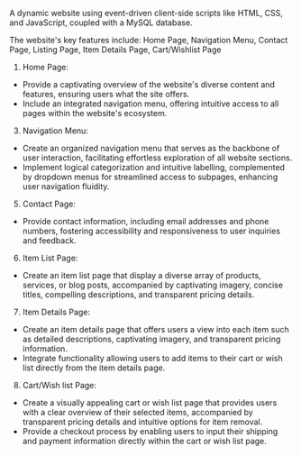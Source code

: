 A dynamic website using event-driven client-side scripts like HTML, CSS, and JavaScript, coupled with a MySQL database.

The website's key features include: Home Page, Navigation Menu, Contact Page, Listing Page, Item Details Page, Cart/Wishlist Page

1. Home Page:
- Provide a captivating overview of the website's diverse content and features, ensuring users what the site offers.
- Include an integrated navigation menu, offering intuitive access to all pages within the website's ecosystem.
3. Navigation Menu:
- Create an organized navigation menu that serves as the backbone of user interaction, facilitating effortless exploration of all website sections.
- Implement logical categorization and intuitive labelling, complemented by dropdown menus for streamlined access to subpages, enhancing user navigation fluidity.
5. Contact Page:
- Provide contact information, including email addresses and phone numbers, fostering accessibility and responsiveness to user inquiries and feedback.
6. Item List Page:
- Create an item list page that display a diverse array of products, services, or blog posts, accompanied by captivating imagery, concise titles, compelling descriptions, and transparent pricing details.
7. Item Details Page:
- Create an item details page that offers users a view into each item such as detailed descriptions, captivating imagery, and transparent pricing information.
- Integrate functionality allowing users to add items to their cart or wish list directly from the item details page.  
8. Cart/Wish list Page:
- Create a visually appealing cart or wish list page that provides users with a clear overview of their selected items, accompanied by transparent pricing details and intuitive options for item removal.
- Provide a checkout process by enabling users to input their shipping and payment information directly within the cart or wish list page.
